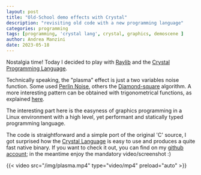 ```yaml
---
layout: post
title: "Old-School demo effects with Crystal"
description: "revisiting old code with a new programming language"
categories: programming
tags: [programming, 'crystal lang', crystal, graphics, demoscene ]
author: Andrea Manzini
date: 2023-05-18
---
```


Nostalgia time! Today I decided to play with [Raylib](https://www.raylib.com/index.html) and the [Crystal Programming Language](https://crystal-lang.org/).

Technically speaking, the "plasma" effect is just a two variables noise function. Some used [Perlin Noise](https://en.wikipedia.org/wiki/Perlin_noise), others the [Diamond-square](https://en.wikipedia.org/wiki/Diamond-square_algorithm) algorithm. A more interesting pattern can be obtained with trigonometrical functions, as explained [here](https://lodev.org/cgtutor/plasma.html).

The interesting part here is the easyness of graphics programming in a Linux environment with a high level, yet performant and statically typed programming language.

The code is straightforward and a simple port of the original 'C' source, I got surprised how the [Crystal Language](https://crystal-lang.org/) is easy to use and produces a quite fast native binary. If you want to check it out, you can find on my [github account](https://github.com/ilmanzo/plasmademo); in the meantime enjoy the mandatory video/screenshot :)

{{< video src="/img/plasma.mp4" type="video/mp4" preload="auto" >}}

